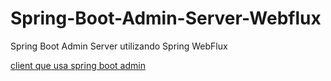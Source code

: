 # Spring-Boot-Admin-Server-Webflux
Spring Boot Admin Server utilizando Spring WebFlux


[client que usa spring boot admin](https://github.com/Kamilahsantos/thedevconf-demo-SpringWebFlux-SuperHeroesApi)
